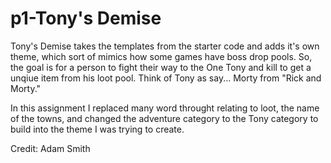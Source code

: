 # p1-Tony's Demise

Tony's Demise takes the templates from the starter code and adds it's own theme,
which sort of mimics how some games have boss drop pools. So, the goal is for
a person to fight their way to the One Tony and kill to get a unqiue item
from his loot pool. Think of Tony as say... Morty from "Rick and Morty."

In this assignment I replaced many word throught relating to loot, the name of the towns, and
changed the adventure category to the Tony category to build into the theme I was trying to create.

Credit: Adam Smith
